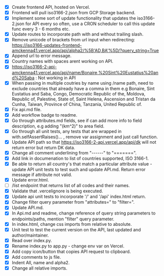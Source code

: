 - [X] Create frontend API, hosted on Vercel. 
- [X] Frontend will pull iso3166-2.json from GCP Storage backend.
- [X] Implement some sort of update functionality that updates the iso3166-2.json for API every so often, use a CRON scheduler to call this update func every 3 - 6 months etc.
- [X] Update routes to incorporate path with and without trailing slash.
- [X] Remove unicode of brackets from url input when redirecting: https://iso3166-updates-frontend-amckenna41.vercel.app/api/alpha2/%5B'AD,BA'%5D/?query_string=True
- [X] Append url to error message.
- [X] Country names with spaces arent working on API.
- [X] https://iso3166-2-api-amckenna41.vercel.app/api/name/Bonaire,%20Sint%20Eustatius%20and%20Saba : Not working in API
- [X] When passing in multiple coutries by name using /name path, need to exclude countries that already have a comma in them e.g Bonaire, Sint Eustatius and Saba, Congo, Democratic Republic of the,  Moldova, Republic of, Palestine, State of, Saint Helena, Ascension and Tristan da Cunha, Taiwan, Province of China, Tanzania, United Republic of.
- [X] Fix api.md file.
- [X] Add workflow badge to readme.
- [X] Go through attributes.md fields, see if can add more info to field description, e.g adding "(km^2)" to area field.
- [X] Go through all unit tests, any tests that are wrapped in with.selfAssertRaises()... , remove var assignment and just call function.
- [X] Update API path so that https://iso3166-2-api.vercel.app/api/dk will not return error but return DK data.
- [X] Change all comment underlining from "------" to "=======".
- [X] Add link in documenation to list of countries supported, ISO 3166-1.
- [X] Be able to return all country's that match a particular attribute value - update API unit tests to test such and update API.md. Return error message if attribute not valid.
- [X] Update error.html.
- [ ] /list endpoint that returns list of all codes and their names.
- [X] Validate that .vercelignore is being executed.
- [X] Update api unit tests to incorporate '/' and '/api' index.html return.
- [X] Change filter query parameter from "attributes=" to "filter=".
- [X] Update API.md.
- [X] In Api.md and readme, change reference of query string parameters to endpoints/paths, mention "filter" query parameter.
- [X] In index.html, change css imports from relative to absolute.
- [X] Unit test to test the current version on the API, last updated and author/maintainer.
- [X] Read over index.py.
- [X] Rename index.py to app.py - change env var on Vercel.
- [X] Add copy icon/button that copies API request to clipboard.
- [X] Add comments to js file.
- [X] Indent All, name and alpha2.
- [X] Change all relative imports.